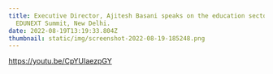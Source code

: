 ```yaml
---
title: Executive Director, Ajitesh Basani speaks on the education sector at BW
  EDUNEXT Summit, New Delhi.
date: 2022-08-19T13:19:33.804Z
thumbnail: static/img/screenshot-2022-08-19-185248.png
---
```

<https://youtu.be/CpYUIaezpGY>